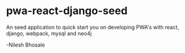 # pwa-react-django-seed
An seed application to quick start you on developing PWA's with react, django, webpack, mysql and neo4j

-Nilesh Bhosale